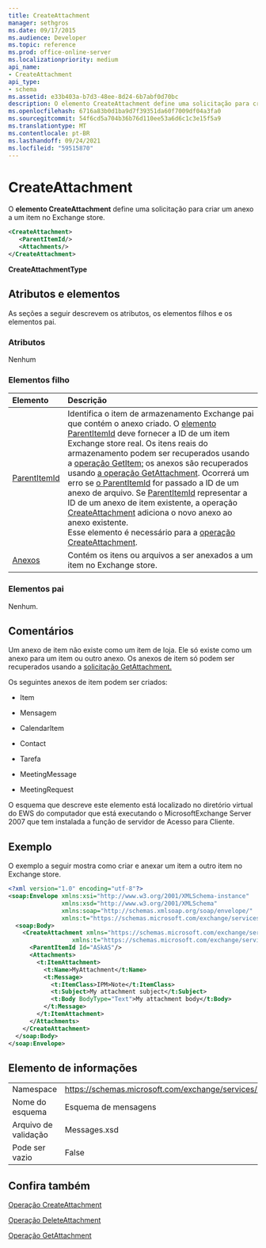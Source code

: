 ```yaml
---
title: CreateAttachment
manager: sethgros
ms.date: 09/17/2015
ms.audience: Developer
ms.topic: reference
ms.prod: office-online-server
ms.localizationpriority: medium
api_name:
- CreateAttachment
api_type:
- schema
ms.assetid: e33b403a-b7d3-48ee-8d24-6b7abf0d70bc
description: O elemento CreateAttachment define uma solicitação para criar um anexo a um item no Exchange store.
ms.openlocfilehash: 6716a83b0d1ba9d7f39351da60f7009df04a3fa0
ms.sourcegitcommit: 54f6cd5a704b36b76d110ee53a6d6c1c3e15f5a9
ms.translationtype: MT
ms.contentlocale: pt-BR
ms.lasthandoff: 09/24/2021
ms.locfileid: "59515870"
---
```

# <a name="createattachment"></a>CreateAttachment

O **elemento CreateAttachment** define uma solicitação para criar um anexo a um item no Exchange store. 
  
```xml
<CreateAttachment>
   <ParentItemId/>
   <Attachments/>
</CreateAttachment>
```

 **CreateAttachmentType**
## <a name="attributes-and-elements"></a>Atributos e elementos

As seções a seguir descrevem os atributos, os elementos filhos e os elementos pai.
  
### <a name="attributes"></a>Atributos

Nenhum
  
### <a name="child-elements"></a>Elementos filho

|**Elemento**|**Descrição**|
|:-----|:-----|
|[ParentItemId](parentitemid.md) <br/> |Identifica o item de armazenamento Exchange pai que contém o anexo criado. O [elemento ParentItemId](parentitemid.md) deve fornecer a ID de um item Exchange store real. Os itens reais do armazenamento podem ser recuperados usando a [operação GetItem;](getitem-operation.md) os anexos são recuperados usando [a operação GetAttachment](getattachment-operation.md). Ocorrerá um erro se [o ParentItemId](parentitemid.md) for passado a ID de um anexo de arquivo. Se [ParentItemId](parentitemid.md) representar a ID de um anexo de item existente, a operação [CreateAttachment](createattachment-operation.md) adiciona o novo anexo ao anexo existente.  <br/> Esse elemento é necessário para a [operação CreateAttachment](createattachment-operation.md).  <br/> |
|[Anexos](attachments-ex15websvcsotherref.md) <br/> |Contém os itens ou arquivos a ser anexados a um item no Exchange store.  <br/> |
   
### <a name="parent-elements"></a>Elementos pai

Nenhum.
  
## <a name="remarks"></a>Comentários

Um anexo de item não existe como um item de loja. Ele só existe como um anexo para um item ou outro anexo. Os anexos de item só podem ser recuperados usando a [solicitação GetAttachment.](getattachment.md) 
  
Os seguintes anexos de item podem ser criados:
  
- Item
    
- Mensagem
    
- CalendarItem
    
- Contact
    
- Tarefa
    
- MeetingMessage
    
- MeetingRequest
    
O esquema que descreve este elemento está localizado no diretório virtual do EWS do computador que está executando o MicrosoftExchange Server 2007 que tem instalada a função de servidor de Acesso para Cliente.
  
## <a name="example"></a>Exemplo

O exemplo a seguir mostra como criar e anexar um item a outro item no Exchange store.
  
```XML
<?xml version="1.0" encoding="utf-8"?>
<soap:Envelope xmlns:xsi="http://www.w3.org/2001/XMLSchema-instance"
               xmlns:xsd="http://www.w3.org/2001/XMLSchema"
               xmlns:soap="http://schemas.xmlsoap.org/soap/envelope/"
               xmlns:t="https://schemas.microsoft.com/exchange/services/2006/types">
  <soap:Body>
    <CreateAttachment xmlns="https://schemas.microsoft.com/exchange/services/2006/messages" 
                  xmlns:t="https://schemas.microsoft.com/exchange/services/2006/types">
      <ParentItemId Id="ASkAS"/>
      <Attachments>
        <t:ItemAttachment>
          <t:Name>MyAttachment</t:Name>
          <t:Message>
            <t:ItemClass>IPM>Note</t:ItemClass>
            <t:Subject>My attachment subject</t:Subject>
            <t:Body BodyType="Text">My attachment body</t:Body>
          </t:Message>
        </t:ItemAttachment>
      </Attachments>
    </CreateAttachment>
  </soap:Body>
</soap:Envelope>
```

## <a name="element-information"></a>Elemento de informações

|||
|:-----|:-----|
|Namespace  <br/> |https://schemas.microsoft.com/exchange/services/2006/messages  <br/> |
|Nome do esquema  <br/> |Esquema de mensagens  <br/> |
|Arquivo de validação  <br/> |Messages.xsd  <br/> |
|Pode ser vazio  <br/> |False  <br/> |
   
## <a name="see-also"></a>Confira também



[Operação CreateAttachment](createattachment-operation.md)
  
[Operação DeleteAttachment](deleteattachment-operation.md)
  
[Operação GetAttachment](getattachment-operation.md)

